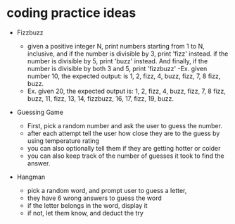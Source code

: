 # coding practice ideas

- Fizzbuzz
    - given a positive integer N, print numbers starting from 1 to N, inclusive, and if the number is divisible by 3, print 'fizz' instead. if the number is divisible by 5, print 'buzz' instead. And finally, if the number is divisible by both 3 and 5, print 'fizzbuzz'
    -Ex. given number 10, the expected output: is 1, 2, fizz, 4, buzz, fizz, 7, 8 fizz, buzz.
    - Ex. given 20, the expected output is: 1, 2, fizz, 4, buzz, fizz, 7, 8 fizz, buzz, 11, fizz, 13, 14, fizzbuzz, 16, 17, fizz, 19, buzz.

- Guessing Game
    - First, pick a random number and ask the user to guess the number.
    - after each attempt tell the user how close they are to the guess by using temperature rating
    - you can also optionally tell them if they are getting hotter or colder
    - you can also keep track of the number of guesses it took to find the answer.

- Hangman
    - pick a random word, and prompt user to guess a letter,
    - they have 6 wrong answers to guess the word
    - if the letter belongs in the word, display it 
    - if not, let them know, and deduct the try